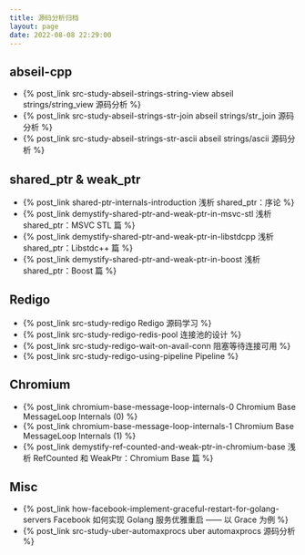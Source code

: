 ```yaml
---
title: 源码分析归档
layout: page
date: 2022-08-08 22:29:00
---
```


## abseil-cpp

- {% post_link src-study-abseil-strings-string-view abseil strings/string_view 源码分析 %}
- {% post_link src-study-abseil-strings-str-join abseil strings/str_join 源码分析 %}
- {% post_link src-study-abseil-strings-str-ascii abseil strings/ascii 源码分析 %}

## shared_ptr & weak_ptr

- {% post_link shared-ptr-internals-introduction 浅析 shared_ptr：序论 %}
- {% post_link demystify-shared-ptr-and-weak-ptr-in-msvc-stl 浅析 shared_ptr：MSVC STL 篇 %}
- {% post_link demystify-shared-ptr-and-weak-ptr-in-libstdcpp 浅析 shared_ptr：Libstdc++ 篇 %}
- {% post_link demystify-shared-ptr-and-weak-ptr-in-boost 浅析 shared_ptr：Boost 篇 %}

## Redigo

- {% post_link src-study-redigo Redigo 源码学习 %}
- {% post_link src-study-redigo-redis-pool 连接池的设计 %}
- {% post_link src-study-redigo-wait-on-avail-conn 阻塞等待连接可用 %}
- {% post_link src-study-redigo-using-pipeline Pipeline %}

## Chromium

- {% post_link chromium-base-message-loop-internals-0 Chromium Base MessageLoop Internals (0) %}
- {% post_link chromium-base-message-loop-internals-1 Chromium Base MessageLoop Internals (1) %}
- {% post_link demystify-ref-counted-and-weak-ptr-in-chromium-base 浅析 RefCounted 和 WeakPtr：Chromium Base 篇 %}


## Misc

- {% post_link how-facebook-implement-graceful-restart-for-golang-servers Facebook 如何实现 Golang 服务优雅重启 —— 以 Grace 为例 %}
- {% post_link src-study-uber-automaxprocs uber automaxprocs 源码分析 %}
